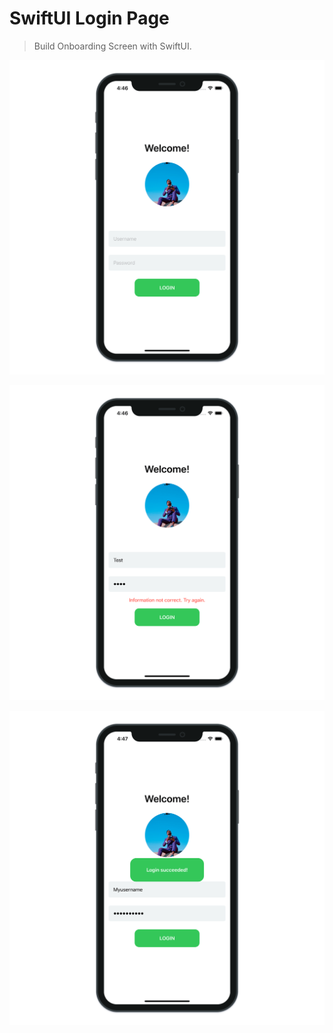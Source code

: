 # SwiftUI Login Page

> Build Onboarding Screen with SwiftUI.

![SwiftUI Login Page 1](./SwiftUILoginPage_1.png "SwiftUI Login Page 1")

![SwiftUI Login Page 2](./SwiftUILoginPage_2.png "SwiftUI Login Page 2")

![SwiftUI Login Page 3](./SwiftUILoginPage_3.png "SwiftUI Login Page 3")
